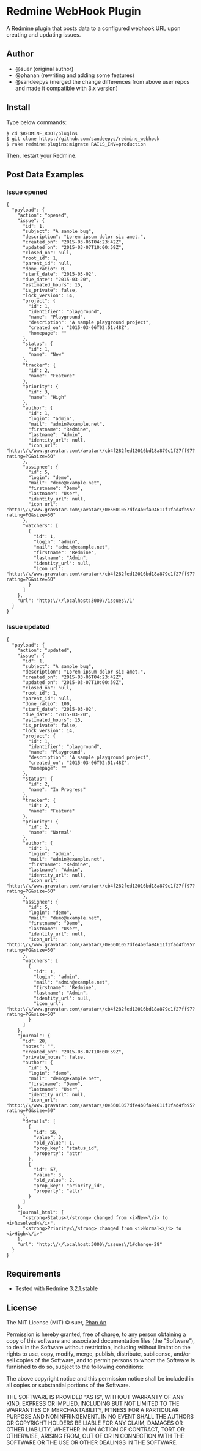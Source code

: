 # Redmine WebHook Plugin

A [Redmine](http://www.redmine.org) plugin that posts data to a configured webhook URL upon creating and updating issues.

## Author
* @suer (original author)
* @phanan (rewriting and adding some features)
* @sandeepys (merged the change differences from above user repos and made it compatible with 3.x version)

## Install
Type below commands:

    $ cd $REDMINE_ROOT/plugins
    $ git clone https://github.com/sandeepys/redmine_webhook
    $ rake redmine:plugins:migrate RAILS_ENV=production

Then, restart your Redmine.

## Post Data Examples
### Issue opened
```
{
  "payload": {
    "action": "opened",
    "issue": {
      "id": 1,
      "subject": "A sample bug",
      "description": "Lorem ipsum dolor sic amet.",
      "created_on": "2015-03-06T04:23:42Z",
      "updated_on": "2015-03-07T10:00:59Z",
      "closed_on": null,
      "root_id": 1,
      "parent_id": null,
      "done_ratio": 0,
      "start_date": "2015-03-02",
      "due_date": "2015-03-20",
      "estimated_hours": 15,
      "is_private": false,
      "lock_version": 14,
      "project": {
        "id": 1,
        "identifier": "playground",
        "name": "Playground",
        "description": "A sample playground project",
        "created_on": "2015-03-06T02:51:48Z",
        "homepage": ""
      },
      "status": {
        "id": 1,
        "name": "New"
      },
      "tracker": {
        "id": 2,
        "name": "Feature"
      },
      "priority": {
        "id": 3,
        "name": "High"
      },
      "author": {
        "id": 1,
        "login": "admin",
        "mail": "admin@example.net",
        "firstname": "Redmine",
        "lastname": "Admin",
        "identity_url": null,
        "icon_url": "http:\/\/www.gravatar.com\/avatar\/cb4f282fed12016bd18a879c1f27ff97?rating=PG&size=50"
      },
      "assignee": {
        "id": 5,
        "login": "demo",
        "mail": "demo@example.net",
        "firstname": "Demo",
        "lastname": "User",
        "identity_url": null,
        "icon_url": "http:\/\/www.gravatar.com\/avatar\/0e5601057dfe4b0fa94611f1fad4fb95?rating=PG&size=50"
      },
      "watchers": [
        {
          "id": 1,
          "login": "admin",
          "mail": "admin@example.net",
          "firstname": "Redmine",
          "lastname": "Admin",
          "identity_url": null,
          "icon_url": "http:\/\/www.gravatar.com\/avatar\/cb4f282fed12016bd18a879c1f27ff97?rating=PG&size=50"
        }
      ]
    },
    "url": "http:\/\/localhost:3000\/issues\/1"
  }
}
```

### Issue updated
```
{
  "payload": {
    "action": "updated",
    "issue": {
      "id": 1,
      "subject": "A sample bug",
      "description": "Lorem ipsum dolor sic amet.",
      "created_on": "2015-03-06T04:23:42Z",
      "updated_on": "2015-03-07T10:00:59Z",
      "closed_on": null,
      "root_id": 1,
      "parent_id": null,
      "done_ratio": 100,
      "start_date": "2015-03-02",
      "due_date": "2015-03-20",
      "estimated_hours": 15,
      "is_private": false,
      "lock_version": 14,
      "project": {
        "id": 1,
        "identifier": "playground",
        "name": "Playground",
        "description": "A sample playground project",
        "created_on": "2015-03-06T02:51:48Z",
        "homepage": ""
      },
      "status": {
        "id": 2,
        "name": "In Progress"
      },
      "tracker": {
        "id": 2,
        "name": "Feature"
      },
      "priority": {
        "id": 2,
        "name": "Normal"
      },
      "author": {
        "id": 1,
        "login": "admin",
        "mail": "admin@example.net",
        "firstname": "Redmine",
        "lastname": "Admin",
        "identity_url": null,
        "icon_url": "http:\/\/www.gravatar.com\/avatar\/cb4f282fed12016bd18a879c1f27ff97?rating=PG&size=50"
      },
      "assignee": {
        "id": 5,
        "login": "demo",
        "mail": "demo@example.net",
        "firstname": "Demo",
        "lastname": "User",
        "identity_url": null,
        "icon_url": "http:\/\/www.gravatar.com\/avatar\/0e5601057dfe4b0fa94611f1fad4fb95?rating=PG&size=50"
      },
      "watchers": [
        {
          "id": 1,
          "login": "admin",
          "mail": "admin@example.net",
          "firstname": "Redmine",
          "lastname": "Admin",
          "identity_url": null,
          "icon_url": "http:\/\/www.gravatar.com\/avatar\/cb4f282fed12016bd18a879c1f27ff97?rating=PG&size=50"
        }
      ]
    },
    "journal": {
      "id": 28,
      "notes": "",
      "created_on": "2015-03-07T10:00:59Z",
      "private_notes": false,
      "author": {
        "id": 5,
        "login": "demo",
        "mail": "demo@example.net",
        "firstname": "Demo",
        "lastname": "User",
        "identity_url": null,
        "icon_url": "http:\/\/www.gravatar.com\/avatar\/0e5601057dfe4b0fa94611f1fad4fb95?rating=PG&size=50"
      },
      "details": [
        {
          "id": 56,
          "value": 3,
          "old_value": 1,
          "prop_key": "status_id",
          "property": "attr"
        },
        {
          "id": 57,
          "value": 3,
          "old_value": 2,
          "prop_key": "priority_id",
          "property": "attr"
        }
      ]
    },
    "journal_html": [
      "<strong>Status<\/strong> changed from <i>New<\/i> to <i>Resolved<\/i>",
      "<strong>Priority<\/strong> changed from <i>Normal<\/i> to <i>High<\/i>"
    ],
    "url": "http:\/\/localhost:3000\/issues\/1#change-28"
  }
}
```

## Requirements
* Tested with Redmine 3.2.1.stable

## License
The MIT License (MIT)
© suer, [Phan An](http://phanan.net)

Permission is hereby granted, free of charge, to any person obtaining a copy of this software and associated documentation files (the "Software"), to deal in the Software without restriction, including without limitation the rights to use, copy, modify, merge, publish, distribute, sublicense, and/or sell copies of the Software, and to permit persons to whom the Software is furnished to do so, subject to the following conditions:

The above copyright notice and this permission notice shall be included in all copies or substantial portions of the Software.

THE SOFTWARE IS PROVIDED "AS IS", WITHOUT WARRANTY OF ANY KIND, EXPRESS OR IMPLIED, INCLUDING BUT NOT LIMITED TO THE WARRANTIES OF MERCHANTABILITY, FITNESS FOR A PARTICULAR PURPOSE AND NONINFRINGEMENT. IN NO EVENT SHALL THE AUTHORS OR COPYRIGHT HOLDERS BE LIABLE FOR ANY CLAIM, DAMAGES OR OTHER LIABILITY, WHETHER IN AN ACTION OF CONTRACT, TORT OR OTHERWISE, ARISING FROM, OUT OF OR IN CONNECTION WITH THE SOFTWARE OR THE USE OR OTHER DEALINGS IN THE SOFTWARE.
